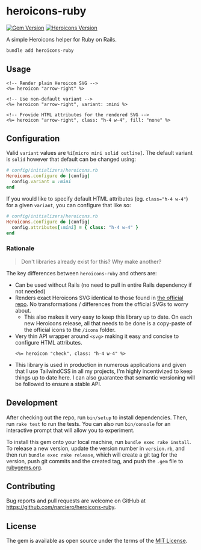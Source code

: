# heroicons-ruby

[![Gem Version](https://badge.fury.io/rb/heroicons-ruby.svg)](https://badge.fury.io/rb/heroicons-ruby)
[![Heroicons Version](https://img.shields.io/badge/heroicons-v2.1.1-8B5CF6)](https://heroicons.com)

A simple Heroicons helper for Ruby on Rails.

```sh
bundle add heroicons-ruby
```

## Usage

```erb
<!-- Render plain Heroicon SVG -->
<%= heroicon "arrow-right" %>

<!-- Use non-default variant -->
<%= heroicon "arrow-right", variant: :mini %>

<!-- Provide HTML attributes for the rendered SVG -->
<%= heroicon "arrow-right", class: "h-4 w-4", fill: "none" %>
```


## Configuration
Valid `variant` values are `%i[micro mini solid outline]`. The default variant is `solid` however that default can be changed using:

```ruby
# config/initializers/heroicons.rb
Heroicons.configure do |config|
  config.variant = :mini
end
```

If you would like to specify default HTML attributes (eg. `class="h-4 w-4"`) for a given `variant`, you can configure that like so:

```ruby
# config/initializers/heroicons.rb
Heroicons.configure do |config|
  config.attributes[:mini] = { class: "h-4 w-4" }
end
```

### Rationale

> Don't libraries already exist for this? Why make another?

The key differences between `heroicons-ruby` and others are:

- Can be used without Rails (no need to pull in entire Rails dependency if not needed)
- Renders exact Heroicons SVG identical to those found in [the official repo](https://github.com/tailwindlabs/heroicons/tree/master/optimized). No transformations / differences from the official SVGs to worry about.
  - This also makes it very easy to keep this library up to date. On each new Heroicons release, all that needs to be done is a copy-paste of the official icons to the `/icons` folder.
- Very thin API wrapper around `<svg>` making it easy and concise to configure HTML attributes.
  ```erb
  <%= heroicon "check", class: "h-4 w-4" %>
  ```
- This library is used in production in numerous applications and given that I use TailwindCSS in all my projects, I'm highly incentivized to keep things up to date here. I can also guarantee that semantic versioning will be followed to ensure a stable API.

## Development

After checking out the repo, run `bin/setup` to install dependencies. Then, run `rake test` to run the tests. You can also run `bin/console` for an interactive prompt that will allow you to experiment.

To install this gem onto your local machine, run `bundle exec rake install`. To release a new version, update the version number in `version.rb`, and then run `bundle exec rake release`, which will create a git tag for the version, push git commits and the created tag, and push the `.gem` file to [rubygems.org](https://rubygems.org).

## Contributing

Bug reports and pull requests are welcome on GitHub at https://github.com/narciero/heroicons-ruby.

## License

The gem is available as open source under the terms of the [MIT License](https://opensource.org/licenses/MIT).
